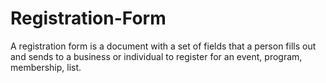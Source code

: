 # Registration-Form
A registration form is a document with a set of fields that a person fills out and sends to a business or individual to register for an event, program, membership, list.

